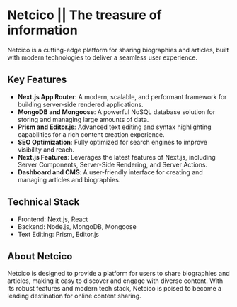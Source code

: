 **Netcico || The treasure of information**
========================================

Netcico is a cutting-edge platform for sharing biographies and articles, built with modern technologies to deliver a seamless user experience.

**Key Features**
---------------

* **Next.js App Router**: A modern, scalable, and performant framework for building server-side rendered applications.
* **MongoDB and Mongoose**: A powerful NoSQL database solution for storing and managing large amounts of data.
* **Prism and Editor.js**: Advanced text editing and syntax highlighting capabilities for a rich content creation experience.
* **SEO Optimization**: Fully optimized for search engines to improve visibility and reach.
* **Next.js Features**: Leverages the latest features of Next.js, including Server Components, Server-Side Rendering, and Server Actions.
* **Dashboard and CMS**: A user-friendly interface for creating and managing articles and biographies.

**Technical Stack**
------------------

* Frontend: Next.js, React
* Backend: Node.js, MongoDB, Mongoose
* Text Editing: Prism, Editor.js

**About Netcico**
-----------------

Netcico is designed to provide a platform for users to share biographies and articles, making it easy to discover and engage with diverse content. With its robust features and modern tech stack, Netcico is poised to become a leading destination for online content sharing.
